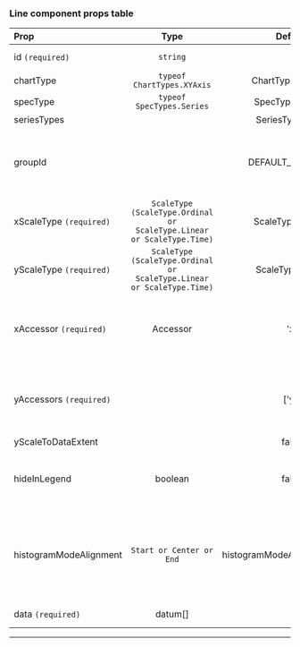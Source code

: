 ### Line component props table

| Prop | Type | Default | Note |
|:------|:------:|:---------:|:------|
| id `(required)`|`string` ||The id of the spec |
| chartType | `typeof ChartTypes.XYAxis` | ChartTypes.XYAxis  |  |
| specType  | `typeof SpecTypes.Series` | SpecTypes.Series  |  |    
| seriesTypes  | | SeriesTypes.Line |  |
| groupId  || DEFAULT_GROUP_ID |The ID of the line, generated via getGroupId method|
| xScaleType `(required)`| `ScaleType (ScaleType.Ordinal or ScaleType.Linear or ScaleType.Time)`|ScaleType.Ordinal | The x axis scale type |
| yScaleType `(required)`| `ScaleType (ScaleType.Ordinal or ScaleType.Linear or ScaleType.Time)`| ScaleType.Linear | The y axis scale type |
| xAccessor `(required)` | Accessor | 'x' | the field name of the x value on the Datum object|
| yAccessors `(required)`||['y'] | An array of field names one per y metric value |
| yScaleToDataExtent || false ||
| hideInLegend | boolean | false | If the series should appear in the legend|
| histogramModeAlignment | `Start or Center or End` | histogramModeAlignment.Center | Determines how points in the series will align to bands in histogram mode |
| data `(required)` | datum[] |  | An array of data |

***